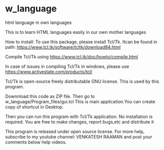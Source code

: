 # w_language
html language in own languages

This is to learn HTML languages easily in our own mother languages

How to install:
To use this package, please install Tcl/Tk. Itcan be found in path:
https://www.tcl.tk/software/tcltk/download84.html

Compile Tcl/Tk using
https://www.tcl.tk/doc/howto/compile.html

In case of issues in compiling Tcl/Tk in windows, please use
https://www.activestate.com/products/tcl/

Tcl/Tk is open-source freely distributable GNU license. This is used by this program.

Downnload this code as ZIP file. Then go to w_language/Program_files/gui.tcl
This is main application.You can create copy of shortcut in Desktop.

Then you can run this program with Tcl/Tk application. No installation is required.
You are free to make changes, report bugs,etc and distribute it

This program is released under open source license. 
For more help, subscribe to my youtube channel: VENKATESH RAAMAN and post your comments below help videos.

